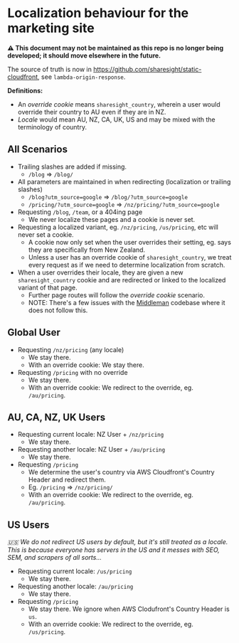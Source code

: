 # Localization behaviour for the marketing site

**:warning: This document may not be maintained as this repo is no longer being developed; it should move elsewhere in the future.**

The source of truth is now in https://github.com/sharesight/static-cloudfront, see `lambda-origin-response`.

**Definitions:**
 - An _override cookie_ means `sharesight_country`, wherein a user would override their country to AU even if they are in NZ.
 - _Locale_ would mean AU, NZ, CA, UK, US and may be mixed with the terminology of country.

## All Scenarios

 * Trailing slashes are added if missing.
    * `/blog` => `/blog/`
 * All parameters are maintained in when redirecting (localization or trailing slashes)
    * `/blog?utm_source=google` => `/blog/?utm_source=google`
    * `/pricing/?utm_source=google` => `/nz/pricing/?utm_source=google`
 * Requesting `/blog`, `/team`, or a 404ing page
    * We never localize these pages and a cookie is never set.
 * Requesting a localized variant, eg. `/nz/pricing`, `/us/pricing`, etc will never set a cookie.
    * A cookie now only set when the user overrides their setting, eg. says they are specifically from New Zealand.
    * Unless a user has an override cookie of `sharesight_country`, we treat every request as if we need to determine localization from scratch.
 * When a user overrides their locale, they are given a new `sharesight_country` cookie and are redirected or linked to the localized variant of that page.
    * Further page routes will follow the _override cookie_ scenario.
    * NOTE: There's a few issues with the [Middleman](https://github.com/sharesight/www.sharesight.com) codebase where it does not follow this.

## Global User

 * Requesting `/nz/pricing` (any locale)
    * We stay there.
    * With an override cookie: We stay there.
 * Requesting `/pricing` with no override 
    * We stay there.
    * With an override cookie: We redirect to the override, eg. `/au/pricing`.

## AU, CA, NZ, UK Users

 * Requesting current locale: NZ User + `/nz/pricing`
    * We stay there.
 * Requesting another locale: NZ User + `/au/pricing`
    * We stay there.
 * Requesting `/pricing`
    * We determine the user's country via AWS Cloudfront's Country Header and redirect them.
    * Eg. `/pricing` => `/nz/pricing/`
    * With an override cookie: We redirect to the override, eg. `/au/pricing`.


## US Users

_:us: We do not redirect US users by default, but it's still treated as a locale.  This is because everyone has servers in the US and it messes with SEO, SEM, and scrapers of all sorts…_

 * Requesting current locale: `/us/pricing`
    * We stay there.
 * Requesting another locale: `/au/pricing`
    * We stay there.
 * Requesting `/pricing`
    * We stay there.  We ignore when AWS Clodufront's Country Header is `us`.
    * With an override cookie: We redirect to the override, eg. `/us/pricing`.
